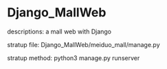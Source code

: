 # Django_MallWeb
descriptions:
    a mall web with Django

stratup file:
    Django_MallWeb/meiduo_mall/manage.py

stratup method:
    python3 manage.py runserver

